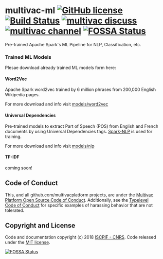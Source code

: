 # multivac-ml [![GitHub license](https://img.shields.io/badge/license-MIT-blue.svg)](https://github.com/multivacplatform/multivac-ml/blob/master/LICENSE) [![Build Status](https://travis-ci.org/multivacplatform/multivac-ml.svg?branch=master)](https://travis-ci.org/multivacplatform/multivac-ml) [![multivac discuss](https://img.shields.io/badge/multivac-discuss-ff69b4.svg)](https://discourse.iscpif.fr/c/multivac) [![multivac channel](https://img.shields.io/badge/multivac-chat-ff69b4.svg)](https://chat.iscpif.fr/channel/multivac) [![FOSSA Status](https://app.fossa.io/api/projects/git%2Bgithub.com%2Fmultivacplatform%2Fmultivac-ml.svg?type=shield)](https://app.fossa.io/projects/git%2Bgithub.com%2Fmultivacplatform%2Fmultivac-ml?ref=badge_shield)

Pre-trained Apache Spark's ML Pipeline for NLP, Classification, etc.


### Trained ML Models

Plesae download already trained ML models form here:

#### Word2Vec
Apache Spark word2vec trained by 6 million phrases from 200,000 English Wikipedia pages.

For more download and info visit [models/word2vec](models/word2vec)

#### Universal Dependencies
Pre-trained models to extract Part of Speech (POS) from English and French documents by using Universal Dependencies tags. [Spark-NLP](https://github.com/JohnSnowLabs/spark-nlp) is used for training.

For more download and info visit [models/nlp](models/nlp)


#### TF-IDF
coming soon!


## Code of Conduct

This, and all github.com/multivacplatform projects, are under the [Multivac Platform Open Source Code of Conduct](https://github.com/multivacplatform/code-of-conduct/blob/master/code-of-conduct.md). Additionally, see the [Typelevel Code of Conduct](http://typelevel.org/conduct) for specific examples of harassing behavior that are not tolerated.

## Copyright and License

Code and documentation copyright (c) 2018 [ISCPIF - CNRS](http://iscpif.fr). Code released under the [MIT license](https://github.com/multivacplatform/multivac-ml/blob/master/LICENSE).


[![FOSSA Status](https://app.fossa.io/api/projects/git%2Bgithub.com%2Fmultivacplatform%2Fmultivac-ml.svg?type=large)](https://app.fossa.io/projects/git%2Bgithub.com%2Fmultivacplatform%2Fmultivac-ml?ref=badge_large)
